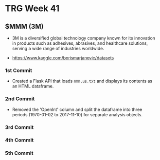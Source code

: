 # TRG Week 41

## $MMM (3M)

- 3M is a diversified global technology company known for its innovation in products such as adhesives, abrasives, and healthcare solutions, serving a wide range of industries worldwide.

- https://www.kaggle.com/borismarjanovic/datasets

### 1st Commit

- Created a Flask API that loads `mmm.us.txt` and displays its contents as an HTML dataframe.

### 2nd Commit

- Removed the 'OpenInt' column and split the dataframe into three periods (1970-01-02 to 2017-11-10) for separate analysis objects.

### 3rd Commit

### 4th Commit

### 5th Commit